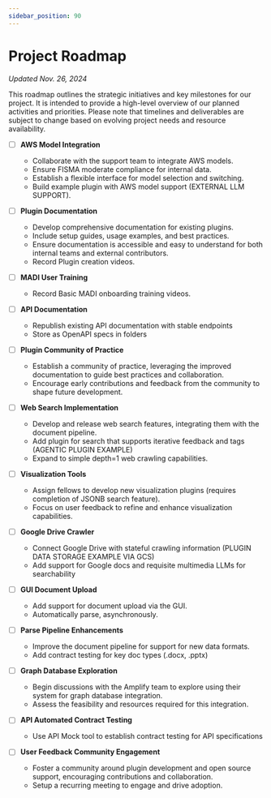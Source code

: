 ```yaml
---
sidebar_position: 90
---
```


# Project Roadmap

_Updated Nov. 26, 2024_

This roadmap outlines the strategic initiatives and key milestones for our project. It is intended to provide a high-level overview of our planned activities and priorities. Please note that timelines and deliverables are subject to change based on evolving project needs and resource availability.


- [ ] **AWS Model Integration**
  - Collaborate with the support team to integrate AWS models.
  - Ensure FISMA moderate compliance for internal data.
  - Establish a flexible interface for model selection and switching.
  - Build example plugin with AWS model support (EXTERNAL LLM SUPPORT).

- [ ] **Plugin Documentation**
  - Develop comprehensive documentation for existing plugins.
  - Include setup guides, usage examples, and best practices.
  - Ensure documentation is accessible and easy to understand for both internal teams and external contributors.
  - Record Plugin creation videos.
    
- [ ] **MADI User Training**
  - Record Basic MADI onboarding training videos.
    
- [ ] **API Documentation**
  - Republish existing API documentation with stable endpoints
  - Store as OpenAPI specs in folders

- [ ] **Plugin Community of Practice**
  - Establish a community of practice, leveraging the improved documentation to guide best practices and collaboration.
  - Encourage early contributions and feedback from the community to shape future development.
    
- [ ] **Web Search Implementation**
  - Develop and release web search features, integrating them with the document pipeline.
  - Add plugin for search that supports iterative feedback and tags (AGENTIC PLUGIN EXAMPLE)
  - Expand to simple depth=1 web crawling capabilities.

- [ ] **Visualization Tools**
  - Assign fellows to develop new visualization plugins (requires completion of JSONB search feature).
  - Focus on user feedback to refine and enhance visualization capabilities.
     
- [ ] **Google Drive Crawler**
  - Connect Google Drive with stateful crawling information (PLUGIN DATA STORAGE EXAMPLE VIA GCS)
  - Add support for Google docs and requisite multimedia LLMs for searchability

- [ ] **GUI Document Upload**
  - Add support for document upload via the GUI.
  - Automatically parse, asynchronously.
    
- [ ] **Parse Pipeline Enhancements**
  - Improve the document pipeline for support for new data formats.
  - Add contract testing for key doc types (.docx, .pptx)
    
- [ ] **Graph Database Exploration**
  - Begin discussions with the Amplify team to explore using their system for graph database integration.
  - Assess the feasibility and resources required for this integration.

- [ ] **API Automated Contract Testing**
  - Use API Mock tool to establish contract testing for API specifications

- [ ] **User Feedback Community Engagement**
  - Foster a community around plugin development and open source support, encouraging contributions and collaboration.
  - Setup a recurring meeting to engage and drive adoption.
